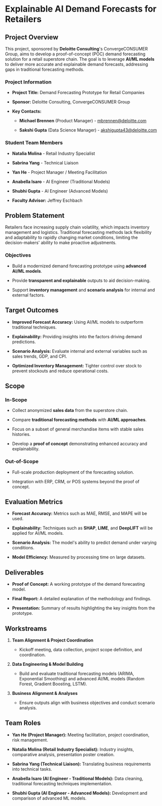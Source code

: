Explainable AI Demand Forecasts for Retailers
=============================================

Project Overview
----------------

This project, sponsored by **Deloitte Consulting**'s ConvergeCONSUMER Group, aims to develop a proof-of-concept (POC) demand forecasting solution for a retail superstore chain. The goal is to leverage **AI/ML models** to deliver more accurate and explainable demand forecasts, addressing gaps in traditional forecasting methods.

### Project Information

*   **Project Title:** Demand Forecasting Prototype for Retail Companies
    
*   **Sponsor:** Deloitte Consulting, ConvergeCONSUMER Group
    
*   **Key Contacts:**
    
    *   **Michael Brennen** (Product Manager) - mbrennen@deloitte.com
        
    *   **Sakshi Gupta** (Data Science Manager) - akshigupta43@deloitte.com
        

### Student Team Members

*   **Natalia Molina** - Retail Industry Specialist
    
*   **Sabrina Yang** - Technical Liaison
    
*   **Yan He** - Project Manager / Meeting Facilitation
    
*   **Anabella Isaro** - AI Engineer (Traditional Models)
    
*   **Shubhi Gupta** - AI Engineer (Advanced Models)
    
*   **Faculty Advisor:** Jeffrey Eschbach
    

Problem Statement
-----------------

Retailers face increasing supply chain volatility, which impacts inventory management and logistics. Traditional forecasting methods lack flexibility and adaptability to rapidly changing market conditions, limiting the decision-makers' ability to make proactive adjustments.

### Objectives

*   Build a modernized demand forecasting prototype using **advanced AI/ML models**.
    
*   Provide **transparent and explainable** outputs to aid decision-making.
    
*   Support **inventory management** and **scenario analysis** for internal and external factors.
    

Target Outcomes
---------------

*   **Improved Forecast Accuracy:** Using AI/ML models to outperform traditional techniques.
    
*   **Explainability:** Providing insights into the factors driving demand predictions.
    
*   **Scenario Analysis:** Evaluate internal and external variables such as sales trends, GDP, and CPI.
    
*   **Optimized Inventory Management:** Tighter control over stock to prevent stockouts and reduce operational costs.
    

Scope
-----

### In-Scope

*   Collect anonymized **sales data** from the superstore chain.
    
*   Compare **traditional forecasting methods** with **AI/ML approaches**.
    
*   Focus on a subset of general merchandise items with stable sales histories.
    
*   Develop a **proof of concept** demonstrating enhanced accuracy and explainability.
    

### Out-of-Scope

*   Full-scale production deployment of the forecasting solution.
    
*   Integration with ERP, CRM, or POS systems beyond the proof of concept.
    

Evaluation Metrics
------------------

*   **Forecast Accuracy:** Metrics such as MAE, RMSE, and MAPE will be used.
    
*   **Explainability:** Techniques such as **SHAP**, **LIME**, and **DeepLIFT** will be applied for AI/ML models.
    
*   **Scenario Analysis:** The model's ability to predict demand under varying conditions.
    
*   **Model Efficiency:** Measured by processing time on large datasets.
    

Deliverables
------------

*   **Proof of Concept:** A working prototype of the demand forecasting model.
    
*   **Final Report:** A detailed explanation of the methodology and findings.
    
*   **Presentation:** Summary of results highlighting the key insights from the prototype.
    

Workstreams
-----------

1.  **Team Alignment & Project Coordination**
    
    *   Kickoff meeting, data collection, project scope definition, and coordination.
        
2.  **Data Engineering & Model Building**
    
    *   Build and evaluate traditional forecasting models (ARIMA, Exponential Smoothing) and advanced AI/ML models (Random Forest, Gradient Boosting, LSTM).
        
3.  **Business Alignment & Analyses**
    
    *   Ensure outputs align with business objectives and conduct scenario analysis.
        

Team Roles
----------

*   **Yan He (Project Manager):** Meeting facilitation, project coordination, risk management.
    
*   **Natalia Molina (Retail Industry Specialist):** Industry insights, comparative analysis, presentation poster creation.
    
*   **Sabrina Yang (Technical Liaison):** Translating business requirements into technical tasks.
    
*   **Anabella Isaro (AI Engineer - Traditional Models):** Data cleaning, traditional forecasting techniques implementation.
    
*   **Shubhi Gupta (AI Engineer - Advanced Models):** Development and comparison of advanced ML models.
